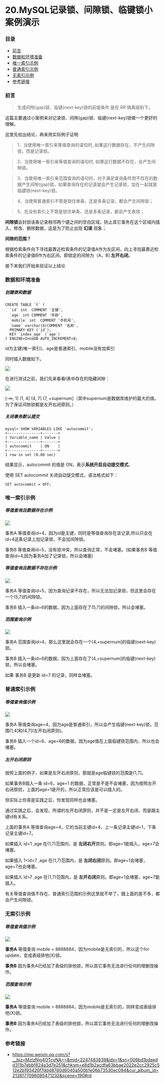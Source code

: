 # 20.MySQL记录锁、间隙锁、临键锁小案例演示

### 目录

- [前言](#前言)
- [数据和环境准备](#数据和环境准备)
- [唯一索引示例](#唯一索引示例)
- [普通索引示例](#普通索引示例)
- [无索引示例](#无索引示例)
- [参考链接](#参考链接)





### 前言

> 生成间隙(gap)锁、临键(next-key)锁的前提条件 是在 RR 隔离级别下。

这篇主要通过小案例来对记录锁、间隙(gap)锁、临键(next-key)锁做一个更好的理解。

这里先给出结论，再来用实际例子证明

> 1、当使用唯一索引来等值查询的语句时, 如果这行数据存在，不产生间隙锁，而是记录锁。

> 2、当使用唯一索引来等值查询的语句时, 如果这行数据不存在，会产生间隙锁。

> 3、当使用唯一索引来范围查询的语句时，对于满足查询条件但不存在的数据产生间隙(gap)锁，如果查询存在的记录就会产生记录锁，加在一起就是临键锁(next-key)锁。

> 4、当使用普通索引不管是锁住单条，还是多条记录，都会产生间隙锁；

> 5、在没有索引上不管是锁住单条，还是多条记录，都会产生表锁；

**间隙锁**会封锁该条记录相邻两个键之间的空白区域，防止其它事务在这个区域内插入、修改、删除数据，这是为了防止出现 **幻读** 现象；

**间隙的范围？**

根据检索条件向下寻找最靠近检索条件的记录值A作为左区间，向上寻找最靠近检索条件的记录值B作为右区间，即锁定的间隙为（A，B] **左开右闭**。

接下来我们开始来验证以上结论





### 数据和环境准备

##### 创建表和数据

```
CREATE TABLE `t` (
  `id` int  COMMENT '主键',
  `age` int COMMENT '年龄',
  `mobile` int  COMMENT '手机号',
  `name` varchar(8)COMMENT '名称',
  PRIMARY KEY (`id`),
  KEY `index_age` (`age`)
) ENGINE=InnoDB AUTO_INCREMENT=8;
```

id为主键(唯一索引)、age是普通索引、mobile没有加索引

同时插入数据如下。

![](https://raw.githubusercontent.com/affectalways/Flee-as-a-bird-to-your-mountain/main/img/%E8%AE%B0%E5%BD%95%E9%94%81%E8%AF%A6%E8%A7%A31.png)

在进行测试之前，我们先来看看t表中存在的隐藏间隙：

![](https://raw.githubusercontent.com/affectalways/Flee-as-a-bird-to-your-mountain/main/img/%E8%AE%B0%E5%BD%95%E9%94%81%E8%AF%A6%E8%A7%A32.png)

(-∞, 1]
(1, 4]
(4, 7]
(7, +supernum]（其中supernum是数据库维护的最大的值。为了保证间隙锁都是左开右闭原则。）

##### 关闭事务默认提交

```
mysql> SHOW VARIABLES LIKE 'autocommit';
+---------------+-------+
| Variable_name | Value |
+---------------+-------+
| autocommit    | ON    |
+---------------+-------+
1 row in set (0.00 sec)
```

结果显示，autocommit 的值是 ON，表示**系统开启自动提交模式**。

使用 SET autocommit 关闭自动提交模式，语法格式如下：

```
SET autocommit = OFF;
```





### 唯一索引示例

##### 等值查询且数据存在示例

![](https://raw.githubusercontent.com/affectalways/Flee-as-a-bird-to-your-mountain/main/img/%E8%AE%B0%E5%BD%95%E9%94%81%E8%AF%A6%E8%A7%A33.png)

事务A 等值查询id=4，因为id是主键，同时是等值查询存在该记录,所以只会在id=4这条记录上加记录锁，不会加间隙锁。

事务B 等值查询id=5，没有锁冲突，所以查询正常，不会堵塞。(如果事务B 等值查询id=4,因为事务A加了记录锁，所以会堵塞)



##### 等值查询且数据不存在示例

![](https://raw.githubusercontent.com/affectalways/Flee-as-a-bird-to-your-mountain/main/img/%E8%AE%B0%E5%BD%95%E9%94%81%E8%AF%A6%E8%A7%A34.png)

事务A 等值查询id=5，因为查询记录不存在，所以无法加记录锁，但这里会存在一个(5,7]的间隙锁。

事务B 插入一条id=6的数据，因为上面存在了(5,7]的间隙锁，所以会堵塞。



##### 范围查询示例

![](https://raw.githubusercontent.com/affectalways/Flee-as-a-bird-to-your-mountain/main/img/%E8%AE%B0%E5%BD%95%E9%94%81%E8%AF%A6%E8%A7%A35.png)

事务A 范围查询id>4，那么这里就会存在一个(4,+supernum]的临键(next-key)锁。

事务B 插入一条id=6的数据，因为上面存在了(4,+supernum]的临键(next-key)锁，所以会堵塞。

如果 事务B 是更新 id=7 的记录，同样会堵塞。





### 普通索引示例

##### 等值查询值示例

![](https://raw.githubusercontent.com/affectalways/Flee-as-a-bird-to-your-mountain/main/img/%E8%AE%B0%E5%BD%95%E9%94%81%E8%AF%A6%E8%A7%A36.png)

事务A 等值查询age=4，因为age是普通索引，所以会产生临键(next-key)锁，范围(1,4]和(4,7](左开右闭原则)。

事务B 插入一个id=6、age=6的数据，因为age值在上面临键锁范围内，所以也会堵塞。



##### 左开右闭原则

按照上面的例子，如果是左开右闭原则，那就是age临键锁的范围是(1,7]。

如果事务B插入一条 id=6，age=1 的数据，正常是不是不会堵塞，因为按照左开右闭原则，上面的age=1是开的，所以正常应该是可以插入的。

但实际上你真是实践之后，你发现同样也会堵塞。

通过实践之后，会发现，所谓的左开右闭原则，并不是一定是左开右闭，而是跟主键id有关系。

上面的事务A 等值查询age=4，它的当前主键id=4，上一条记录主键id=1，下条记录主键id=7。

如果插入 id<1 ,age 在(1,7)范围内，是 **左闭右开**原则。即age=1能插入，age=7会堵塞。

如果插入 1<id<7 ,age 在(1,7)范围内，是 **左闭右闭**原则。即age=1会堵塞，age=7也会堵塞。

如果插入 id>7 ,age 在(1,7)范围内，是 **左开右闭**原则。即age=1会堵塞，age=7能插入。

有关等值查询值不存在、普通索引范围的示例这里就不举了，跟上面的差不多，都会产生间隙锁。





### 无索引示例

##### 等值查询值示例

![](https://raw.githubusercontent.com/affectalways/Flee-as-a-bird-to-your-mountain/main/img/%E8%AE%B0%E5%BD%95%E9%94%81%E8%AF%A6%E8%A7%A37.png)

**事务A** 等值查询 mobile = 8888884，因为mobile是无索引的，所以这个for update，变成表级排他(X)锁。

**事务B** 因为事务A已经加了表级的排他锁，所以其它事务无法进行任何的增删改操作。



##### 范围查询示例

![](https://raw.githubusercontent.com/affectalways/Flee-as-a-bird-to-your-mountain/main/img/%E8%AE%B0%E5%BD%95%E9%94%81%E8%AF%A6%E8%A7%A38.png)

**事务A** 等值查询 mobile > 8888884，因为mobile是无索引的，同样变成表级排他(X)锁。

**事务B** 因为事务A已经加了表级的排他锁，所以其它事务无法进行任何的增删改操作。





### 参考链接

- https://mp.weixin.qq.com/s?__biz=MzIzNjg4OTcyNA==&mid=2247483839&idx=1&sn=006bd1bdaedd311b7ebbf824a3d7e251&chksm=e8d1b2acdfa63bbae2022e2cc2925c512e2b193426f7dd487d0d6040a500b1e06b73530ec084&cur_album_id=2138177096085471232&scene=190#rd